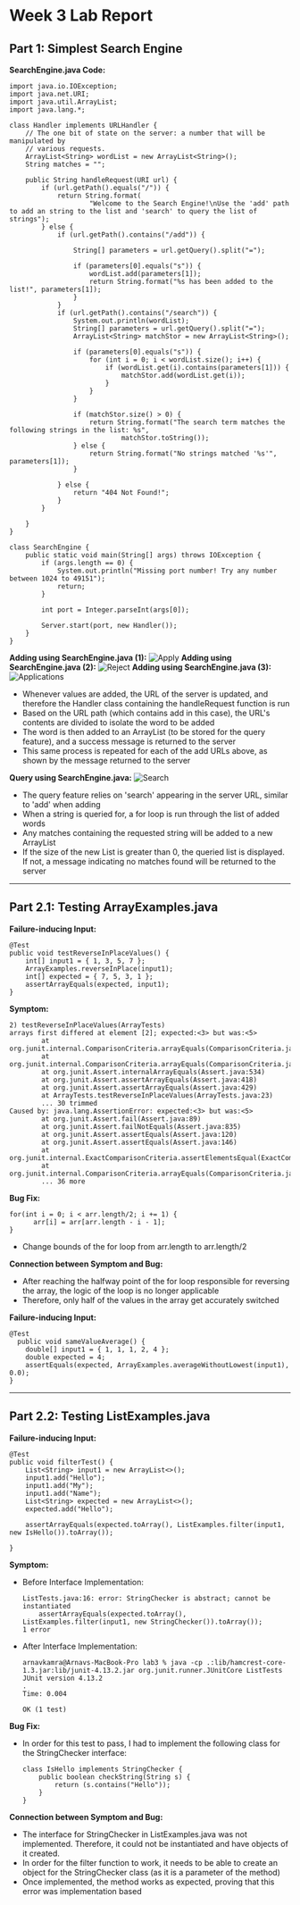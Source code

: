 # Week 3 Lab Report
## **Part 1: Simplest Search Engine**

**SearchEngine.java Code:**

```
import java.io.IOException;
import java.net.URI;
import java.util.ArrayList;
import java.lang.*;

class Handler implements URLHandler {
    // The one bit of state on the server: a number that will be manipulated by
    // various requests.
    ArrayList<String> wordList = new ArrayList<String>();
    String matches = "";

    public String handleRequest(URI url) {
        if (url.getPath().equals("/")) {
            return String.format(
                    "Welcome to the Search Engine!\nUse the 'add' path to add an string to the list and 'search' to query the list of strings");
        } else {
            if (url.getPath().contains("/add")) {

                String[] parameters = url.getQuery().split("=");

                if (parameters[0].equals("s")) {
                    wordList.add(parameters[1]);
                    return String.format("%s has been added to the list!", parameters[1]);
                }
            }
            if (url.getPath().contains("/search")) {
                System.out.println(wordList);
                String[] parameters = url.getQuery().split("=");
                ArrayList<String> matchStor = new ArrayList<String>();

                if (parameters[0].equals("s")) {
                    for (int i = 0; i < wordList.size(); i++) {
                        if (wordList.get(i).contains(parameters[1])) {
                            matchStor.add(wordList.get(i));
                        }
                    }
                }

                if (matchStor.size() > 0) {
                    return String.format("The search term matches the following strings in the list: %s",
                            matchStor.toString());
                } else {
                    return String.format("No strings matched '%s'", parameters[1]);
                }

            } else {
                return "404 Not Found!";
            }
        }

    }
}

class SearchEngine {
    public static void main(String[] args) throws IOException {
        if (args.length == 0) {
            System.out.println("Missing port number! Try any number between 1024 to 49151");
            return;
        }

        int port = Integer.parseInt(args[0]);

        Server.start(port, new Handler());
    }
}
```
**Adding using SearchEngine.java (1):**
![Apply](AddApply.png)
**Adding using SearchEngine.java (2):**
![Reject](AddReject.png)
**Adding using SearchEngine.java (3):**
![Applications](AddApplications.png)
* Whenever values are added, the URL of the server is updated, and therefore the Handler class containing the handleRequest function is run
* Based on the URL path (which contains add in this case), the URL's contents are divided to isolate the word to be added
* The word is then added to an ArrayList (to be stored for the query feature), and a success message is returned to the server
* This same process is repeated for each of the add URLs above, as shown by the message returned to the server

**Query using SearchEngine.java:**
![Search](SearchApp.png)
* The query feature relies on 'search' appearing in the server URL, similar to 'add' when adding
* When a string is queried for, a for loop is run through the list of added words
* Any matches containing the requested string will be added to a new ArrayList
* If the size of the new List is greater than 0, the queried list is displayed. If not, a message indicating no matches found will be returned to the server

---

## **Part 2.1: Testing ArrayExamples.java**
**Failure-inducing Input:** 
```
@Test
public void testReverseInPlaceValues() {
    int[] input1 = { 1, 3, 5, 7 };
    ArrayExamples.reverseInPlace(input1);
    int[] expected = { 7, 5, 3, 1 };
    assertArrayEquals(expected, input1);
}
```
**Symptom:**
```
2) testReverseInPlaceValues(ArrayTests)
arrays first differed at element [2]; expected:<3> but was:<5>
        at org.junit.internal.ComparisonCriteria.arrayEquals(ComparisonCriteria.java:78)
        at org.junit.internal.ComparisonCriteria.arrayEquals(ComparisonCriteria.java:28)
        at org.junit.Assert.internalArrayEquals(Assert.java:534)
        at org.junit.Assert.assertArrayEquals(Assert.java:418)
        at org.junit.Assert.assertArrayEquals(Assert.java:429)
        at ArrayTests.testReverseInPlaceValues(ArrayTests.java:23)
        ... 30 trimmed
Caused by: java.lang.AssertionError: expected:<3> but was:<5>
        at org.junit.Assert.fail(Assert.java:89)
        at org.junit.Assert.failNotEquals(Assert.java:835)
        at org.junit.Assert.assertEquals(Assert.java:120)
        at org.junit.Assert.assertEquals(Assert.java:146)
        at org.junit.internal.ExactComparisonCriteria.assertElementsEqual(ExactComparisonCriteria.java:8)
        at org.junit.internal.ComparisonCriteria.arrayEquals(ComparisonCriteria.java:76)
        ... 36 more
```


**Bug Fix:**
```
for(int i = 0; i < arr.length/2; i += 1) {
      arr[i] = arr[arr.length - i - 1];
}
```
* Change bounds of the for loop from arr.length to arr.length/2

**Connection between Symptom and Bug:**

* After reaching the halfway point of the for loop responsible for reversing the array, the logic of the loop is no longer applicable
* Therefore, only half of the values in the array get accurately switched

**Failure-inducing Input:**
```
@Test
  public void sameValueAverage() {
    double[] input1 = { 1, 1, 1, 2, 4 };
    double expected = 4;
    assertEquals(expected, ArrayExamples.averageWithoutLowest(input1), 0.0);
}
```

---

## **Part 2.2: Testing ListExamples.java**
**Failure-inducing Input:**
```
@Test
public void filterTest() {
    List<String> input1 = new ArrayList<>();
    input1.add("Hello");
    input1.add("My");
    input1.add("Name");
    List<String> expected = new ArrayList<>();
    expected.add("Hello");

    assertArrayEquals(expected.toArray(), ListExamples.filter(input1, new IsHello()).toArray());

}
```

**Symptom:**
* Before Interface Implementation:
    ```
    ListTests.java:16: error: StringChecker is abstract; cannot be instantiated
        assertArrayEquals(expected.toArray(), ListExamples.filter(input1, new StringChecker()).toArray());
    1 error
    ```

* After Interface Implementation:
    ```
    arnavkamra@Arnavs-MacBook-Pro lab3 % java -cp .:lib/hamcrest-core-1.3.jar:lib/junit-4.13.2.jar org.junit.runner.JUnitCore ListTests
    JUnit version 4.13.2
    .
    Time: 0.004

    OK (1 test)
    ```

**Bug Fix:**

* In order for this test to pass, I had to implement the following class for the StringChecker interface:
    ```
    class IsHello implements StringChecker {
        public boolean checkString(String s) {
            return (s.contains("Hello"));
        }
    }
    ```

**Connection between Symptom and Bug:**
* The interface for StringChecker in ListExamples.java was not implemented. Therefore, it could not be instantiated and have objects of it created.
* In order for the filter function to work, it needs to be able to create an object for the StringChecker class (as it is a parameter of the method)
* Once implemented, the method works as expected, proving that this error was implementation based


